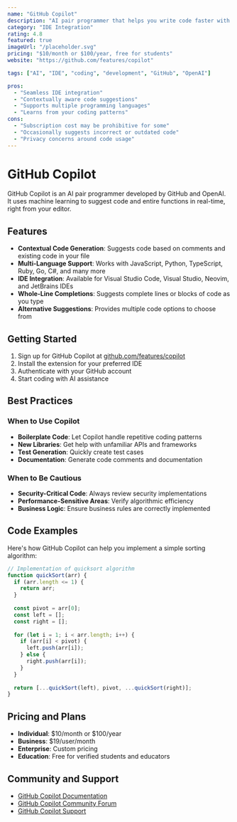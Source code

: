 ```yaml
---
name: "GitHub Copilot"
description: "AI pair programmer that helps you write code faster with context-aware suggestions."
category: "IDE Integration"
rating: 4.8
featured: true
imageUrl: "/placeholder.svg"
pricing: "$10/month or $100/year, free for students"
website: "https://github.com/features/copilot"

tags: ["AI", "IDE", "coding", "development", "GitHub", "OpenAI"]

pros: 
  - "Seamless IDE integration"
  - "Contextually aware code suggestions"
  - "Supports multiple programming languages"
  - "Learns from your coding patterns"
cons:
  - "Subscription cost may be prohibitive for some"
  - "Occasionally suggests incorrect or outdated code"
  - "Privacy concerns around code usage"
---
```


# GitHub Copilot

GitHub Copilot is an AI pair programmer developed by GitHub and OpenAI. It uses machine learning to suggest code and entire functions in real-time, right from your editor.

## Features

- **Contextual Code Generation**: Suggests code based on comments and existing code in your file
- **Multi-Language Support**: Works with JavaScript, Python, TypeScript, Ruby, Go, C#, and many more
- **IDE Integration**: Available for Visual Studio Code, Visual Studio, Neovim, and JetBrains IDEs
- **Whole-Line Completions**: Suggests complete lines or blocks of code as you type
- **Alternative Suggestions**: Provides multiple code options to choose from

## Getting Started

1. Sign up for GitHub Copilot at [github.com/features/copilot](https://github.com/features/copilot)
2. Install the extension for your preferred IDE
3. Authenticate with your GitHub account
4. Start coding with AI assistance

## Best Practices

### When to Use Copilot

- **Boilerplate Code**: Let Copilot handle repetitive coding patterns
- **New Libraries**: Get help with unfamiliar APIs and frameworks
- **Test Generation**: Quickly create test cases
- **Documentation**: Generate code comments and documentation

### When to Be Cautious

- **Security-Critical Code**: Always review security implementations
- **Performance-Sensitive Areas**: Verify algorithmic efficiency
- **Business Logic**: Ensure business rules are correctly implemented

## Code Examples

Here's how GitHub Copilot can help you implement a simple sorting algorithm:

```javascript
// Implementation of quicksort algorithm
function quickSort(arr) {
  if (arr.length <= 1) {
    return arr;
  }
  
  const pivot = arr[0];
  const left = [];
  const right = [];
  
  for (let i = 1; i < arr.length; i++) {
    if (arr[i] < pivot) {
      left.push(arr[i]);
    } else {
      right.push(arr[i]);
    }
  }
  
  return [...quickSort(left), pivot, ...quickSort(right)];
}
```

## Pricing and Plans

- **Individual**: $10/month or $100/year
- **Business**: $19/user/month
- **Enterprise**: Custom pricing
- **Education**: Free for verified students and educators

## Community and Support

- [GitHub Copilot Documentation](https://docs.github.com/en/copilot)
- [GitHub Copilot Community Forum](https://github.community/c/copilot/)
- [GitHub Copilot Support](https://support.github.com/contact) 